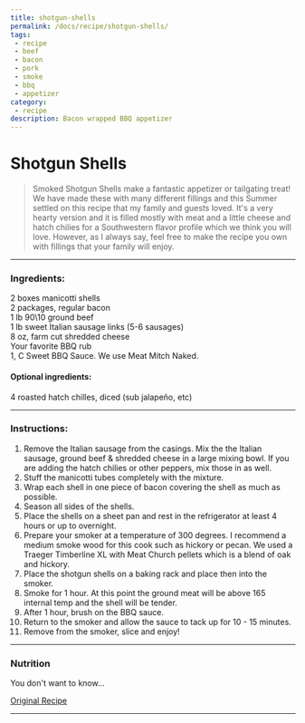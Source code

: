 ```yaml
---
title: shotgun-shells
permalink: /docs/recipe/shotgun-shells/
tags: 
 - recipe
 - beef
 - bacon
 - pork
 - smoke
 - bbq
 - appetizer
category: 
 - recipe
description: Bacon wrapped BBQ appetizer
---
```


# Shotgun Shells  

> Smoked Shotgun Shells make a fantastic appetizer or tailgating treat! We have made these with many different fillings and this Summer settled on this recipe that my family and guests loved. It's a very hearty version and it is filled mostly with meat and a little cheese and hatch chilies for a Southwestern flavor profile which we think you will love. However, as I always say, feel free to make the recipe you own with fillings that your family will enjoy.   

---

### Ingredients:  
2 boxes manicotti shells  
2 packages, regular bacon  
1 lb 90\10 ground beef  
1 lb sweet Italian sausage links (5-6 sausages)  
8 oz, farm cut shredded cheese  
Your favorite BBQ rub  
1, C Sweet BBQ Sauce. We use Meat Mitch Naked.  

#### Optional ingredients:  
4 roasted hatch chilles, diced (sub jalapeño, etc)  

---

### Instructions:  
  1. Remove the Italian sausage from the casings. Mix the the Italian sausage, ground beef & shredded cheese in a large mixing bowl. If you are adding the hatch chilies or other peppers, mix those in as well.    
  2. Stuff the manicotti tubes completely with the mixture.  
  3. Wrap each shell in one piece of bacon covering the shell as much as possible.  
  4. Season all sides of the shells.  
  5. Place the shells on a sheet pan and rest in the refrigerator at least 4 hours or up to overnight.  
  6. Prepare your smoker at a temperature of 300 degrees. I recommend a medium smoke wood for this cook such as hickory or pecan. We used a Traeger Timberline XL with Meat Church pellets which is a blend of oak and hickory.  
  7. Place the shotgun shells on a baking rack and place then into the smoker.  
  8. Smoke for 1 hour. At this point the ground meat will be above 165 internal temp and the shell will be tender.  
  9. After 1 hour, brush on the BBQ sauce.  
  10. Return to the smoker and allow the sauce to tack up for 10 - 15 minutes.  
  11. Remove from the smoker, slice and enjoy!  


---  

### Nutrition  
You don't want to know...    



[Original Recipe](https://www.meatchurch.com/blogs/recipes/smoked-shotgun-shells "Shotgun Shells")  

---
